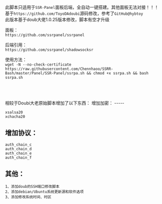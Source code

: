 此脚本只适用于`SSR-Panel`面板后端，全自动一键搭建。其他面板无法对接！！！<br>
基于`https://github.com/ToyoDAdoubi`源码修改，参考了`GitHub@hybtoy`  <br>
此版本基于doub大佬1.0.25版本修改，脚本有空才升级<br>

面板：<br>
 `https://github.com/ssrpanel/ssrpanel`

后端引用：<br>
 `https://github.com/ssrpanel/shadowsocksr`

使用方法：<br>
`wget -N --no-check-certificate https://raw.githubusercontent.com/Chennhaoo/SSRR-Bash/master/Panel/SSR-Panel/ssrpa.sh && chmod +x ssrpa.sh && bash ssrpa.sh`

<br>
<br>
<br>
相较于Doubi大老原始脚本增加了以下东西：
增加加密：
-----

    xsalsa20
    xchacha20


增加协议：
-----

    auth_chain_c
    auth_chain_d
    auth_chain_e
    auth_chain_f


其他：
-----

    1、添加doub的SSH端口修改脚本
    2、添加debian/Ubuntu系统更新源和软件选项
    3、添加修改系统时间、时区


